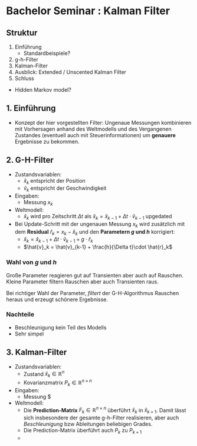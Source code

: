 Bachelor Seminar : Kalman Filter
================================

## Struktur

1.  Einführung
	*   Standardbeispiele?
2.  g-h-Filter
3.  Kalman-Filter
4.  Ausblick: Extended / Unscented Kalman Filter
5.  Schluss


-   Hidden Markov model?

## 1. Einführung

*   Konzept der hier vorgestellten Filter: Ungenaue Messungen kombinieren mit Vorhersagen anhand des Weltmodells und des Vergangenen Zustandes (eventuell auch mit Steuerinformationen) um **genauere** Ergebnisse zu bekommen.

## 2. G-H-Filter

-   Zustandsvariablen:
	-   $\hat{x}_k$ entspricht der Position
	-   $\hat{v}_k$ entspricht der Geschwindigkeit
-   Eingaben:
	-   Messung $x_k$
-   Weltmodell: 
	-   $\hat{x}_k$ wird pro Zeitschritt $\Delta t$ als 
		$\hat{x}_k = \hat{x}_{k-1} + \Delta t \cdot \hat{v}_{k-1}$ upgedated
-   Bei Update-Schritt mit der ungenauen Messung $x_k$ wird zusätzlich mit dem **Residual** $\hat{r}_k = x_k - \hat{x}_k$ und den **Parametern $g$ und $h$** korrigiert:
	-   $\hat{x}_k = \hat{x}_{k-1} + \Delta t \cdot \hat{v}_{k-1} + g\cdot \hat{r}_k$
	-   $\hat{v}_k = \hat{v}_{k-1}  + \frac{h}{\Delta t}\cdot \hat{r}_k$

### Wahl von $g$ und $h$
Große Parameter reagieren gut auf Transienten aber auch auf Rauschen. 
Kleine Parameter filtern Rauschen aber auch Transienten raus.

Bei richtiger Wahl der Parameter, *filtert* der G-H-Algorithmus Rauschen heraus und erzeugt schönere Ergebnisse.

### Nachteile
-   Beschleunigung kein Teil des Modells
-   Sehr simpel


## 3. Kalman-Filter

-   Zustandsvariablen:
	-   Zustand $\hat{x}_k \in \mathbb{R}^n$
	-   Kovarianzmatrix $P_k \in \mathbb{R}^{n\times n}$
-   Eingaben:
	-   Messung $
-   Weltmodell:
	-   Die **Prediction-Matrix** $F_k \in \mathbb{R}^{n\times n}$ überführt 
		$\hat{x}_k$ in $\hat{x}_{k+1}$. Damit lässt sich insbesondere der gesamte g-h-Filter realisieren, aber auch *Beschleunigung* bzw Ableitungen beliebigen Grades.
	-	Die Prediction-Matrix überführt auch $P_k$ zu $P_{k+1}$
	-	